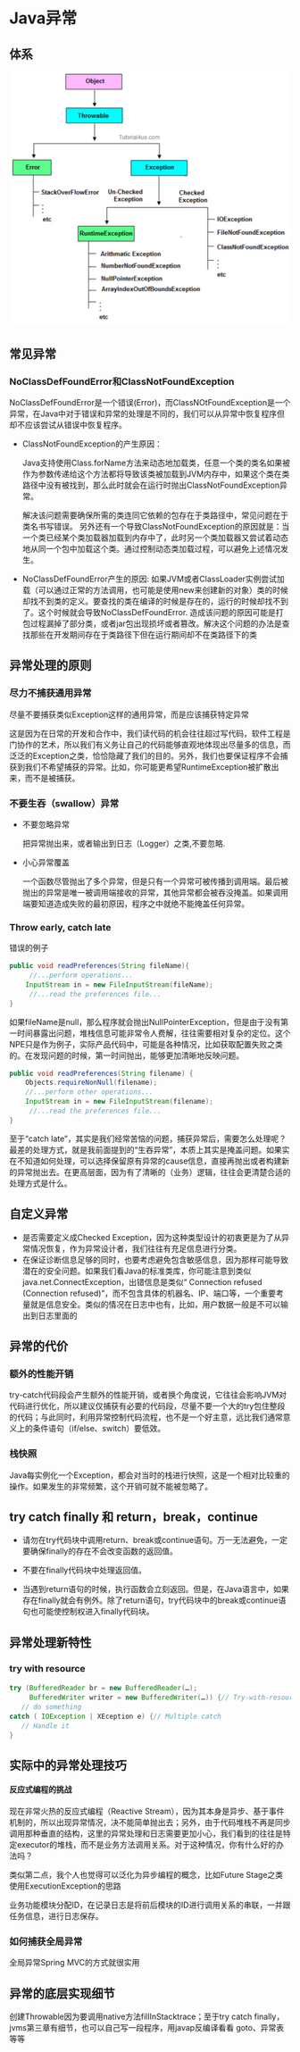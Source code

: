 # Java异常



## 体系

![image-20190515204426971](异常/image-20190515204426971.png)





## 常见异常

### NoClassDefFoundError和ClassNotFoundException

NoClassDefFoundError是一个错误(Error)，而ClassNOtFoundException是一个异常，在Java中对于错误和异常的处理是不同的，我们可以从异常中恢复程序但却不应该尝试从错误中恢复程序。

- ClassNotFoundException的产生原因：

  Java支持使用Class.forName方法来动态地加载类，任意一个类的类名如果被作为参数传递给这个方法都将导致该类被加载到JVM内存中，如果这个类在类路径中没有被找到，那么此时就会在运行时抛出ClassNotFoundException异常。

  解决该问题需要确保所需的类连同它依赖的包存在于类路径中，常见问题在于类名书写错误。
  另外还有一个导致ClassNotFoundException的原因就是：当一个类已经某个类加载器加载到内存中了，此时另一个类加载器又尝试着动态地从同一个包中加载这个类。通过控制动态类加载过程，可以避免上述情况发生。
  
  
  
- NoClassDefFoundError产生的原因:
    如果JVM或者ClassLoader实例尝试加载（可以通过正常的方法调用，也可能是使用new来创建新的对象）类的时候却找不到类的定义。要查找的类在编译的时候是存在的，运行的时候却找不到了。这个时候就会导致NoClassDefFoundError.
    造成该问题的原因可能是打包过程漏掉了部分类，或者jar包出现损坏或者篡改。解决这个问题的办法是查找那些在开发期间存在于类路径下但在运行期间却不在类路径下的类





## 异常处理的原则

### 尽力不捕获通用异常

尽量不要捕获类似Exception这样的通用异常，而是应该捕获特定异常

这是因为在日常的开发和合作中，我们读代码的机会往往超过写代码，软件工程是门协作的艺术，所以我们有义务让自己的代码能够直观地体现出尽量多的信息，而泛泛的Exception之类，恰恰隐藏了我们的目的。另外，我们也要保证程序不会捕获到我们不希望捕获的异常。比如，你可能更希望RuntimeException被扩散出来，而不是被捕获。

### 不要生吞（swallow）异常

- 不要忽略异常

  把异常抛出来，或者输出到日志（Logger）之类,不要忽略.

- 小心异常覆盖

  一个函数尽管抛出了多个异常，但是只有一个异常可被传播到调用端。最后被抛出的异常是唯一被调用端接收的异常，其他异常都会被吞没掩盖。如果调用端要知道造成失败的最初原因，程序之中就绝不能掩盖任何异常。



### Throw early, catch late

错误的例子

```java
public void readPreferences(String fileName){
	 //...perform operations... 
	InputStream in = new FileInputStream(fileName);
	 //...read the preferences file...
}
```

如果fileName是null，那么程序就会抛出NullPointerException，但是由于没有第一时间暴露出问题，堆栈信息可能非常令人费解，往往需要相对复杂的定位。这个NPE只是作为例子，实际产品代码中，可能是各种情况，比如获取配置失败之类的。在发现问题的时候，第一时间抛出，能够更加清晰地反映问题。

```java
public void readPreferences(String filename) {
	Objects.requireNonNull(filename);
	//...perform other operations... 
	InputStream in = new FileInputStream(filename);
	 //...read the preferences file...
}
```

至于“catch late”，其实是我们经常苦恼的问题，捕获异常后，需要怎么处理呢？最差的处理方式，就是我前面提到的“生吞异常”，本质上其实是掩盖问题。如果实在不知道如何处理，可以选择保留原有异常的cause信息，直接再抛出或者构建新的异常抛出去。在更高层面，因为有了清晰的（业务）逻辑，往往会更清楚合适的处理方式是什么。



## 自定义异常

- 是否需要定义成Checked Exception，因为这种类型设计的初衷更是为了从异常情况恢复，作为异常设计者，我们往往有充足信息进行分类。
- 在保证诊断信息足够的同时，也要考虑避免包含敏感信息，因为那样可能导致潜在的安全问题。如果我们看Java的标准类库，你可能注意到类似java.net.ConnectException，出错信息是类似“ Connection refused (Connection refused)”，而不包含具体的机器名、IP、端口等，一个重要考量就是信息安全。类似的情况在日志中也有，比如，用户数据一般是不可以输出到日志里面的



## 异常的代价

### 额外的性能开销

try-catch代码段会产生额外的性能开销，或者换个角度说，它往往会影响JVM对代码进行优化，所以建议仅捕获有必要的代码段，尽量不要一个大的try包住整段的代码；与此同时，利用异常控制代码流程，也不是一个好主意，远比我们通常意义上的条件语句（if/else、switch）要低效。

### 栈快照

Java每实例化一个Exception，都会对当时的栈进行快照，这是一个相对比较重的操作。如果发生的非常频繁，这个开销可就不能被忽略了。





## try catch finally 和 return，break，continue

- 请勿在try代码块中调用return、break或continue语句。万一无法避免，一定要确保finally的存在不会改变函数的返回值。

- 不要在finally代码块中处理返回值。
- 当遇到return语句的时候，执行函数会立刻返回。但是，在Java语言中，如果存在finally就会有例外。除了return语句，try代码块中的break或continue语句也可能使控制权进入finally代码块。





## 异常处理新特性

### try with resource

```java
try (BufferedReader br = new BufferedReader(…);
     BufferedWriter writer = new BufferedWriter(…)) {// Try-with-resources
   // do something
catch ( IOException | XEception e) {// Multiple catch
   // Handle it
} 
```



## 实际中的异常处理技巧

#### 反应式编程的挑战

现在非常火热的反应式编程（Reactive Stream），因为其本身是异步、基于事件机制的，所以出现异常情况，决不能简单抛出去；另外，由于代码堆栈不再是同步调用那种垂直的结构，这里的异常处理和日志需要更加小心，我们看到的往往是特定executor的堆栈，而不是业务方法调用关系。对于这种情况，你有什么好的办法吗？

类似第二点，我个人也觉得可以泛化为异步编程的概念，比如Future Stage之类使用ExecutionException的思路

业务功能模块分配ID，在记录日志是将前后模块的ID进行调用关系的串联，一并跟任务信息，进行日志保存。

### 如何捕获全局异常

全局异常Spring MVC的方式就很实用







## 异常的底层实现细节

创建Throwable因为要调用native方法fillInStacktrace；至于try catch finally，jvms第三章有细节，也可以自己写一段程序，用javap反编译看看 goto、异常表等等



